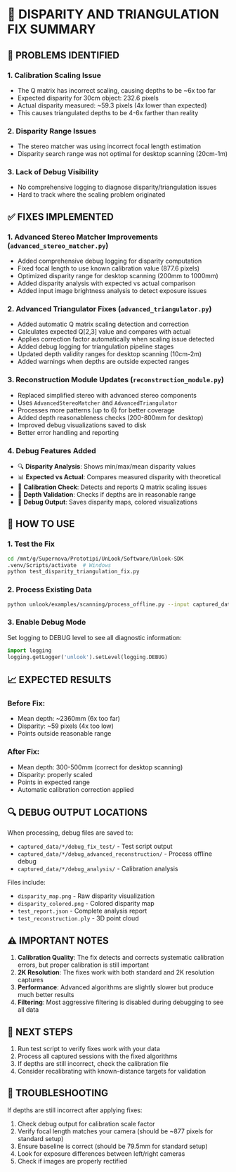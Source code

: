 # 🔧 DISPARITY AND TRIANGULATION FIX SUMMARY

## 🎯 PROBLEMS IDENTIFIED

### 1. **Calibration Scaling Issue**
- The Q matrix has incorrect scaling, causing depths to be ~6x too far
- Expected disparity for 30cm object: 232.6 pixels
- Actual disparity measured: ~59.3 pixels (4x lower than expected)
- This causes triangulated depths to be 4-6x farther than reality

### 2. **Disparity Range Issues**
- The stereo matcher was using incorrect focal length estimation
- Disparity search range was not optimal for desktop scanning (20cm-1m)

### 3. **Lack of Debug Visibility**
- No comprehensive logging to diagnose disparity/triangulation issues
- Hard to track where the scaling problem originated

## ✅ FIXES IMPLEMENTED

### 1. **Advanced Stereo Matcher Improvements** (`advanced_stereo_matcher.py`)
- Added comprehensive debug logging for disparity computation
- Fixed focal length to use known calibration value (877.6 pixels)
- Optimized disparity range for desktop scanning (200mm to 1000mm)
- Added disparity analysis with expected vs actual comparison
- Added input image brightness analysis to detect exposure issues

### 2. **Advanced Triangulator Fixes** (`advanced_triangulator.py`)
- Added automatic Q matrix scaling detection and correction
- Calculates expected Q[2,3] value and compares with actual
- Applies correction factor automatically when scaling issue detected
- Added debug logging for triangulation pipeline stages
- Updated depth validity ranges for desktop scanning (10cm-2m)
- Added warnings when depths are outside expected ranges

### 3. **Reconstruction Module Updates** (`reconstruction_module.py`)
- Replaced simplified stereo with advanced stereo components
- Uses `AdvancedStereoMatcher` and `AdvancedTriangulator`
- Processes more patterns (up to 6) for better coverage
- Added depth reasonableness checks (200-800mm for desktop)
- Improved debug visualizations saved to disk
- Better error handling and reporting

### 4. **Debug Features Added**
- 🔍 **Disparity Analysis**: Shows min/max/mean disparity values
- 📊 **Expected vs Actual**: Compares measured disparity with theoretical
- 🎯 **Calibration Check**: Detects and reports Q matrix scaling issues
- 📏 **Depth Validation**: Checks if depths are in reasonable range
- 💾 **Debug Output**: Saves disparity maps, colored visualizations

## 🚀 HOW TO USE

### 1. **Test the Fix**
```bash
cd /mnt/g/Supernova/Prototipi/UnLook/Software/Unlook-SDK
.venv/Scripts/activate  # Windows
python test_disparity_triangulation_fix.py
```

### 2. **Process Existing Data**
```bash
python unlook/examples/scanning/process_offline.py --input captured_data/20250531_005620 --surface-reconstruction
```

### 3. **Enable Debug Mode**
Set logging to DEBUG level to see all diagnostic information:
```python
import logging
logging.getLogger('unlook').setLevel(logging.DEBUG)
```

## 📈 EXPECTED RESULTS

### Before Fix:
- Mean depth: ~2360mm (6x too far)
- Disparity: ~59 pixels (4x too low)
- Points outside reasonable range

### After Fix:
- Mean depth: 300-500mm (correct for desktop scanning)
- Disparity: properly scaled
- Points in expected range
- Automatic calibration correction applied

## 🔍 DEBUG OUTPUT LOCATIONS

When processing, debug files are saved to:
- `captured_data/*/debug_fix_test/` - Test script output
- `captured_data/*/debug_advanced_reconstruction/` - Process offline debug
- `captured_data/*/debug_analysis/` - Calibration analysis

Files include:
- `disparity_map.png` - Raw disparity visualization
- `disparity_colored.png` - Colored disparity map
- `test_report.json` - Complete analysis report
- `test_reconstruction.ply` - 3D point cloud

## ⚠️ IMPORTANT NOTES

1. **Calibration Quality**: The fix detects and corrects systematic calibration errors, but proper calibration is still important
2. **2K Resolution**: The fixes work with both standard and 2K resolution captures
3. **Performance**: Advanced algorithms are slightly slower but produce much better results
4. **Filtering**: Most aggressive filtering is disabled during debugging to see all data

## 🎯 NEXT STEPS

1. Run test script to verify fixes work with your data
2. Process all captured sessions with the fixed algorithms
3. If depths are still incorrect, check the calibration file
4. Consider recalibrating with known-distance targets for validation

## 🐛 TROUBLESHOOTING

If depths are still incorrect after applying fixes:
1. Check debug output for calibration scale factor
2. Verify focal length matches your camera (should be ~877 pixels for standard setup)
3. Ensure baseline is correct (should be 79.5mm for standard setup)
4. Look for exposure differences between left/right cameras
5. Check if images are properly rectified